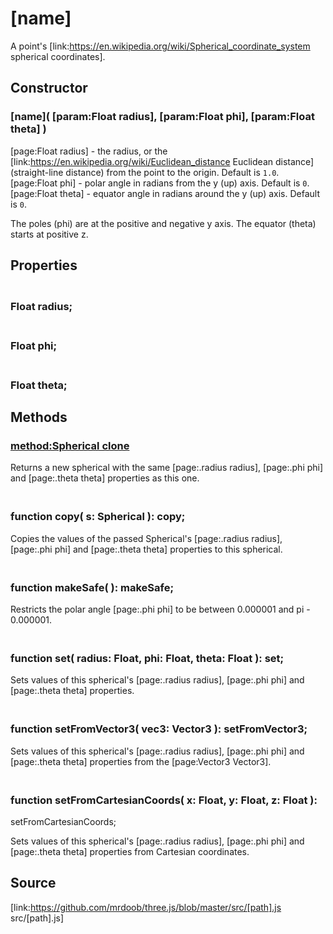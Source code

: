 # [name]

A point's [link:https://en.wikipedia.org/wiki/Spherical_coordinate_system
spherical coordinates].

## Constructor

###  [name]( [param:Float radius], [param:Float phi], [param:Float theta] )

[page:Float radius] - the radius, or the
[link:https://en.wikipedia.org/wiki/Euclidean_distance Euclidean distance]
(straight-line distance) from the point to the origin. Default is `1.0`.  
[page:Float phi] - polar angle in radians from the y (up) axis. Default is
`0`.  
[page:Float theta] - equator angle in radians around the y (up) axis. Default
is `0`.  
  
The poles (phi) are at the positive and negative y axis. The equator (theta)
starts at positive z.

## Properties

### <br/> Float radius; <br/>

### <br/> Float phi; <br/>

### <br/> Float theta; <br/>

## Methods

### [method:Spherical clone]()

Returns a new spherical with the same [page:.radius radius], [page:.phi phi]
and [page:.theta theta] properties as this one.

### <br/> function copy( s: Spherical ): copy; <br/>

Copies the values of the passed Spherical's [page:.radius radius], [page:.phi
phi] and [page:.theta theta] properties to this spherical.

### <br/> function makeSafe( ): makeSafe; <br/>

Restricts the polar angle [page:.phi phi] to be between 0.000001 and pi -
0.000001.

### <br/> function set( radius: Float, phi: Float, theta: Float ): set; <br/>

Sets values of this spherical's [page:.radius radius], [page:.phi phi] and
[page:.theta theta] properties.

### <br/> function setFromVector3( vec3: Vector3 ): setFromVector3; <br/>

Sets values of this spherical's [page:.radius radius], [page:.phi phi] and
[page:.theta theta] properties from the [page:Vector3 Vector3].

### <br/> function setFromCartesianCoords( x: Float, y: Float, z: Float ):
setFromCartesianCoords; <br/>

Sets values of this spherical's [page:.radius radius], [page:.phi phi] and
[page:.theta theta] properties from Cartesian coordinates.

## Source

[link:https://github.com/mrdoob/three.js/blob/master/src/[path].js
src/[path].js]

